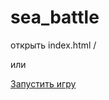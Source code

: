 # sea_battle

открыть index.html / 

или 

[Запустить игру](https://github.com/Neejiii/sea_battle/blob/main/index.html)
